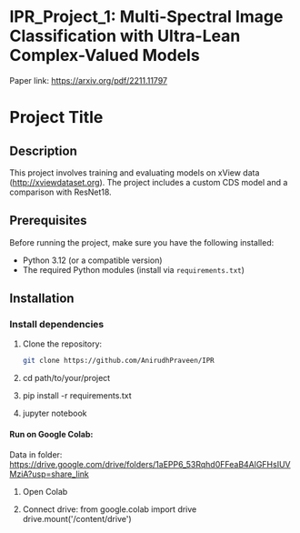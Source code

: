 # IPR_Project_1: Multi-Spectral Image Classification with Ultra-Lean Complex-Valued Models

Paper link: https://arxiv.org/pdf/2211.11797

# Project Title

## Description

This project involves training and evaluating models on xView data (http://xviewdataset.org). The project includes a custom CDS model and a comparison with ResNet18.

## Prerequisites

Before running the project, make sure you have the following installed:

- Python 3.12 (or a compatible version)
- The required Python modules (install via `requirements.txt`)

## Installation

### Install dependencies
1. Clone the repository:

   ```bash
   git clone https://github.com/AnirudhPraveen/IPR

2. cd path/to/your/project

3. pip install -r requirements.txt

4. jupyter notebook

#### Run on Google Colab:
Data in folder: https://drive.google.com/drive/folders/1aEPP6_53Rqhd0FFeaB4AlGFHsIUVMziA?usp=share_link

1. Open Colab
   
2. Connect drive:
      from google.colab import drive
      drive.mount('/content/drive')
